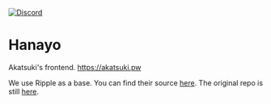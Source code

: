 [![Discord](https://discordapp.com/api/guilds/365406575893938177/widget.png?style=shield)](https://discord.gg/5cBtMPW)

# Hanayo

Akatsuki's frontend. https://akatsuki.pw

We use Ripple as a base. You can find their source [here](https://github.com/osuripple/hanayo). The original repo is still [here](https://zxq.co/ripple/hanayo).
